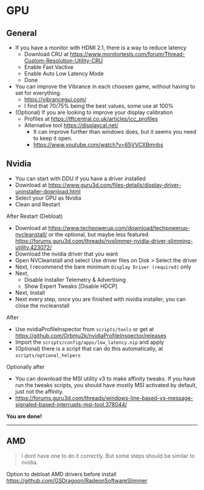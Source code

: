 # GPU

## General

- If you have a monitor with HDMI 2.1, there is a way to reduce latency
  - Download CRU at <https://www.monitortests.com/forum/Thread-Custom-Resolution-Utility-CRU>
  - Enable Fast Vactive
  - Enable Auto Low Latency Mode
  - Done
- You can improve the Vibrance in each choosen game, without having to set for everything.
  - <https://vibrancegui.com/>
  - I find that 70/75% being the best values, some use at 100%
- (Optional) If you are looking to improve your display calibration
  - Profiles at <https://tftcentral.co.uk/articles/icc_profiles>
  - Alternative tool <https://displaycal.net/>
    - It can improve further than windows does, but it seems you need to keep it open.
    - <https://www.youtube.com/watch?v=65VVCXBmnbs>

## Nvidia

- You can start with DDU if you have a driver installed
- Download at <https://www.guru3d.com/files-details/display-driver-uninstaller-download.html>
- Select your GPU as Nvidia
- Clean and Restart

After Restart (Debloat)

- Download at <https://www.techpowerup.com/download/techpowerup-nvcleanstall/> or the optional, but maybe less featured <https://forums.guru3d.com/threads/nvslimmer-nvidia-driver-slimming-utility.423072/>
- Download the nvidia driver that you want
- Open NVCleanstall and select Use driver files on Disk > Select the driver
- Next, I recommend the bare minimum `Display Driver (required)` only
- Next,
  - Disable Installer Telemetry & Advertising
  - Show Expert Tweaks [Disable HDCP]
- Next, Install
- Next every step, once you are finished with nividia installer, you can close the nvcleanstall

After

- Use nvidiaProfileInspector from `scripts/tools` or get at <https://github.com/Orbmu2k/nvidiaProfileInspector/releases>
- Import the `scripts/config/apps/low_latency.nip` and apply
- (Optional) there is a script that can do this automatically, at `scripts/optional_helpers`

Optionally after

- You can download the MSI utility v3 to make affinity tweaks. If you have run the tweaks scripts, you should have mostly MSI activated by default, just not the affinity.
- <https://forums.guru3d.com/threads/windows-line-based-vs-message-signaled-based-interrupts-msi-tool.378044/>

**You are done!**

---

## AMD

> I dont have one to do it correctly. But some steps should be similar to nvidia.

Option to debloat AMD drivers before install <https://github.com/GSDragoon/RadeonSoftwareSlimmer>

